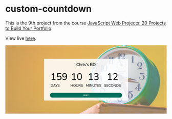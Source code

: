 # custom-countdown
This is the 9th project from the course [JavaScript Web Projects: 20 Projects to Build Your Portfolio](https://academy.zerotomastery.io/p/javascript-projects).

View live [here](https://minamikanesawa.github.io/custom-countdown/).

![Custom Countdown](custom-countdown.png)
